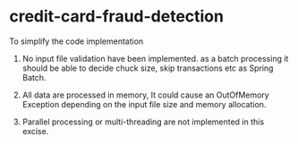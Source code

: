 # credit-card-fraud-detection

To simplify the code implementation

1) No input file validation have been implemented. as a batch processing it should be able to decide chuck size, skip transactions etc as Spring Batch.
    
2) All data are processed in memory, It could cause an OutOfMemory Exception depending on the input file size and memory allocation.

3) Parallel processing or multi-threading are not implemented in this excise.
